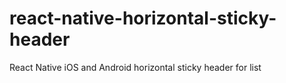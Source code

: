 # react-native-horizontal-sticky-header
React Native iOS and Android horizontal sticky header for list 
